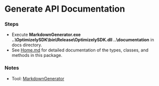 # Generate API Documentation
### Steps
* Execute **MarkdownGenerator.exe ..\OptimizelySDK\bin\Release\OptimizelySDK.dll ..\documentation** in docs directory.
* See [Home.md](../Home.md) for detailed documentation of the types, classes, and methods in this package.

### Notes
* Tool: [MarkdownGenerator](https://github.com/neuecc/MarkdownGenerator)